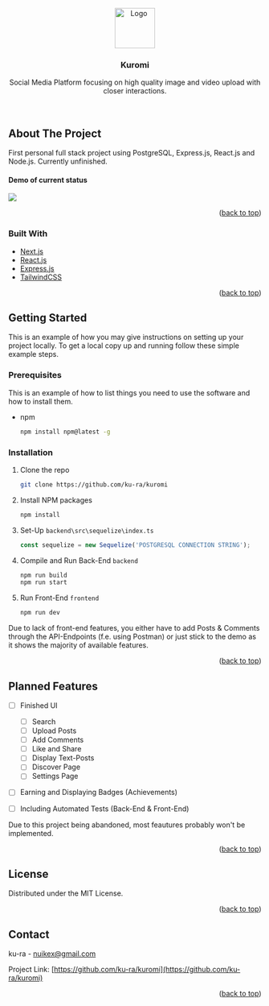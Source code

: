 <div id="top"></div>

<!-- PROJECT LOGO -->
<br />
<div align="center">
  <a href="https://github.com/ku-ra/kuromi">
    <img src="https://i.imgur.com/yCy93FH.png" alt="Logo" width="80" height="80">
  </a>

<h3 align="center">Kuromi</h3>

  <p align="center">
    Social Media Platform focusing on high quality image and video upload with closer interactions.
    <br />
    <br />
    <br />
  </p>
</div>


<!-- ABOUT THE PROJECT -->
## About The Project

First personal full stack project using PostgreSQL, Express.js, React.js and Node.js. Currently unfinished.



#### Demo of current status

![](https://github.com/ku-ra/kuromi/blob/main/docs/demo.gif?raw=true)

<p align="right">(<a href="#top">back to top</a>)</p>



### Built With

* [Next.js](https://nextjs.org/)
* [React.js](https://reactjs.org/)
* [Express.js](https://expressjs.com/)
* [TailwindCSS](https://tailwindcss.com/)

<p align="right">(<a href="#top">back to top</a>)</p>



<!-- GETTING STARTED -->
## Getting Started

This is an example of how you may give instructions on setting up your project locally.
To get a local copy up and running follow these simple example steps.

### Prerequisites

This is an example of how to list things you need to use the software and how to install them.
* npm
  ```sh
  npm install npm@latest -g
  ```

### Installation

1. Clone the repo
   ```sh
   git clone https://github.com/ku-ra/kuromi
   ```
2. Install NPM packages
   ```sh
   npm install
   ```
3. Set-Up  `backend\src\sequelize\index.ts`
   ```js
   const sequelize = new Sequelize('POSTGRESQL CONNECTION STRING');
   ```
4. Compile and Run Back-End  `backend`
   ```sh
   npm run build
   npm run start
   ```
5. Run Front-End   `frontend`
   ```sh
   npm run dev
   ```
   
Due to lack of front-end features, you either have to add Posts & Comments through the API-Endpoints (f.e. using Postman) or just stick to the demo as it shows the majority of available features.

<p align="right">(<a href="#top">back to top</a>)</p>



## Planned Features

- [ ] Finished UI 
  - [ ] Search
  - [ ] Upload Posts
  - [ ] Add Comments
  - [ ] Like and Share
  - [ ] Display Text-Posts
  - [ ] Discover Page
  - [ ] Settings Page
- [ ] Earning and Displaying Badges (Achievements)
- [ ] Including Automated Tests (Back-End & Front-End)


Due to this project being abandoned, most feautures probably won't be implemented.

<p align="right">(<a href="#top">back to top</a>)</p>


<!-- LICENSE -->
## License

Distributed under the MIT License.

<p align="right">(<a href="#top">back to top</a>)</p>



<!-- CONTACT -->
## Contact

ku-ra - nuikex@gmail.com

Project Link: [https://github.com/ku-ra/kuromi](https://github.com/ku-ra/kuromi)

<p align="right">(<a href="#top">back to top</a>)</p>



<!-- MARKDOWN LINKS & IMAGES -->
<!-- https://www.markdownguide.org/basic-syntax/#reference-style-links -->
[contributors-shield]: https://img.shields.io/github/contributors/github_username/repo_name.svg?style=for-the-badge
[contributors-url]: https://github.com/github_username/repo_name/graphs/contributors
[forks-shield]: https://img.shields.io/github/forks/github_username/repo_name.svg?style=for-the-badge
[forks-url]: https://github.com/github_username/repo_name/network/members
[stars-shield]: https://img.shields.io/github/stars/github_username/repo_name.svg?style=for-the-badge
[stars-url]: https://github.com/github_username/repo_name/stargazers
[issues-shield]: https://img.shields.io/github/issues/github_username/repo_name.svg?style=for-the-badge
[issues-url]: https://github.com/github_username/repo_name/issues
[license-shield]: https://img.shields.io/github/license/github_username/repo_name.svg?style=for-the-badge
[license-url]: https://github.com/github_username/repo_name/blob/master/LICENSE.txt
[linkedin-shield]: https://img.shields.io/badge/-LinkedIn-black.svg?style=for-the-badge&logo=linkedin&colorB=555
[linkedin-url]: https://linkedin.com/in/linkedin_username
[product-screenshot]: images/screenshot.png
